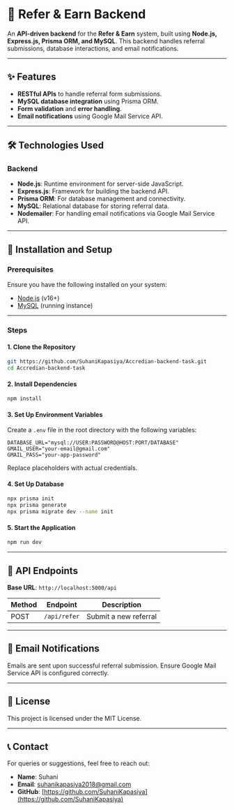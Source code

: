# 📢 Refer & Earn Backend

An **API-driven backend** for the **Refer & Earn** system, built using **Node.js, Express.js, Prisma ORM, and MySQL**. This backend handles referral submissions, database interactions, and email notifications.

---

## ✨ Features

- **RESTful APIs** to handle referral form submissions.
- **MySQL database integration** using Prisma ORM.
- **Form validation** and **error handling**.
- **Email notifications** using Google Mail Service API.

---

## 🛠️ Technologies Used

### **Backend**
- **Node.js**: Runtime environment for server-side JavaScript.
- **Express.js**: Framework for building the backend API.
- **Prisma ORM**: For database management and connectivity.
- **MySQL**: Relational database for storing referral data.
- **Nodemailer**: For handling email notifications via Google Mail Service API.

---

## 🚀 Installation and Setup

### **Prerequisites**
Ensure you have the following installed on your system:
- [Node.js](https://nodejs.org/) (v16+)
- [MySQL](https://www.mysql.com/) (running instance)

---

### **Steps**

#### 1. Clone the Repository
```bash
git https://github.com/SuhaniKapasiya/Accredian-backend-task.git
cd Accredian-backend-task
```

#### 2. Install Dependencies
```bash
npm install
```

#### 3. Set Up Environment Variables
Create a `.env` file in the root directory with the following variables:
```env
DATABASE_URL="mysql://USER:PASSWORD@HOST:PORT/DATABASE"
GMAIL_USER="your-email@gmail.com"
GMAIL_PASS="your-app-password"

```
Replace placeholders with actual credentials.

#### 4. Set Up Database
```bash
npx prisma init
npx prisma generate
npx prisma migrate dev --name init
```

#### 5. Start the Application
```bash
npm run dev
```

---

## 🔗 API Endpoints

**Base URL**: `http://localhost:5000/api`

| Method | Endpoint      | Description                         |
|--------|-------------|-------------------------------------|
| POST   | `/api/refer`    | Submit a new referral               |


---

## 📧 Email Notifications

Emails are sent upon successful referral submission. Ensure Google Mail Service API is configured correctly.

---

## 📜 License

This project is licensed under the MIT License.

---

## 📞 Contact

For queries or suggestions, feel free to reach out:
- **Name**: Suhani
- **Email**: [suhanikapasiya2018@gmail.com](mailto:suhanikapasiya2018@gmail.com)
- **GitHub**: [https://github.com/SuhaniKapasiya](https://github.com/SuhaniKapasiya)


